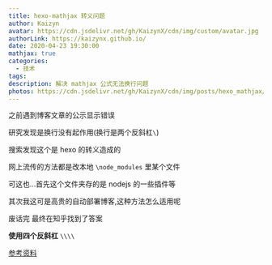 ```yaml
---
title: hexo-mathjax 转义问题
author: Kaizyn
avatar: https://cdn.jsdelivr.net/gh/KaizynX/cdn/img/custom/avatar.jpg
authorLink: https://kaizynx.github.io/
date: 2020-04-23 19:30:00
mathjax: true
categories:
  - 技术
tags:
description: 解决 mathjax 公式无法换行问题
photos: https://cdn.jsdelivr.net/gh/KaizynX/cdn/img/posts/hexo_mathjax/cover.jpg 
---
```

之前遇到博客文章的公示显示错误

研究发现是换行没有起作用(换行是两个反斜杠`\`)

搜索发现这个是 hexo 的转义造成的

网上流传的方法都是改本地 `\node_modules` 里某个文件

可这也...首先这个文件夹存的是 nodejs 的一些插件等

其次我这可是高贵的自动部署博客,这种方法怎么适用呢

废话完 最终在知乎找到了答案

**使用四个反斜杠** `\\\\`

[参考资料](https://www.zhihu.com/question/37542455/answer/120814953)